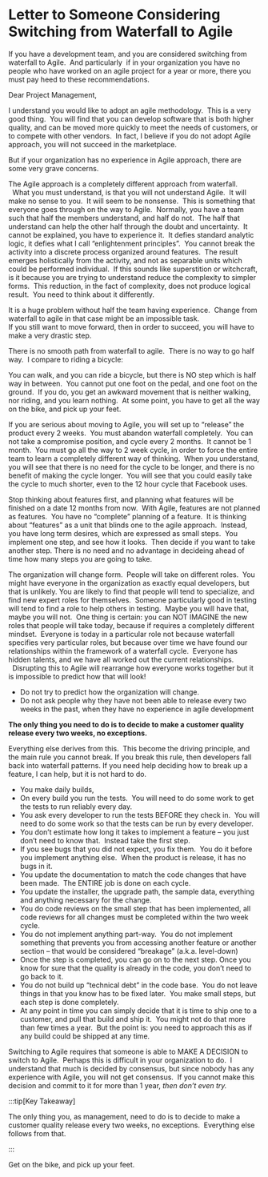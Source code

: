 #  Letter to Someone Considering Switching from Waterfall to Agile

If you have a development team, and you are considered switching from waterfall to Agile.  And particularly  if in your organization you have no people who have worked on an agile project for a year or more, there you must pay heed to these recommendations.  

Dear Project Management,  

I understand you would like to adopt an agile methodology.  This is a very good thing.  You will find that you can develop software that is both higher quality, and can be moved more quickly to meet the needs of customers, or to compete with other vendors.  In fact, I believe if you do not adopt Agile approach, you will not succeed in the marketplace.  

But if your organization has no experience in Agile approach, there are some very grave concerns.  

The Agile approach is a completely different approach from waterfall.   What you must understand, is that you will not understand Agile.  It will make no sense to you.  It will seem to be nonsense.  This is something that everyone goes through on the way to Agile.  Normally, you have a team such that half the members understand, and half do not.  The half that understand can help the other half through the doubt and uncertainty.  It cannot be explained, you have to experience it.  It defies standard analytic logic, it defies what I call “enlightenment principles”.  You cannot break the activity into a discrete process organized around features.  The result emerges holistically from the activity, and not as separable units which could be performed individual.  If this sounds like superstition or witchcraft, is it because you are trying to understand reduce the complexity to simpler forms.  This reduction, in the fact of complexity, does not produce logical result.  You need to think about it differently.  

It is a huge problem without half the team having experience.  Change from waterfall to agile in that case might be an impossible task.  
If you still want to move forward, then in order to succeed, you will have to make a very drastic step.  

There is no smooth path from waterfall to agile.  There is no way to go half way.  I compare to riding a bicycle:

You can walk, and you can ride a bicycle, but there is NO step which is half way in between.  You cannot put one foot on the pedal, and one foot on the ground.  If you do, you get an awkward movement that is neither walking, nor riding, and you learn nothing.  At some point, you have to get all the way on the bike, and pick up your feet.

If you are serious about moving to Agile, you will set up to “release” the product every 2 weeks.  You must abandon waterfall completely.  You can not take a compromise position, and cycle every 2 months.  It cannot be 1 month.  You must go all the way to 2 week cycle, in order to force the entire team to learn a completely different way of thinking.  When you understand, you will see that there is no need for the cycle to be longer, and there is no benefit of making the cycle longer.  You will see that you could easily take the cycle to much shorter, even to the 12 hour cycle that Facebook uses.  

Stop thinking about features first, and planning what features will be finished on a date 12 months from now.  With Agile, features are not planned as features.  You have no “complete” planning of a feature.  It is thinking about “features” as a unit that blinds one to the agile approach.  Instead, you have long term desires, which are expressed as small steps.  You implement one step, and see how it looks.  Then decide if you want to take another step. There is no need and no advantage in decideing ahead of time how many steps you are going to take.  

The organization will change form.  People will take on different roles.  You might have everyone in the organization as exactly equal developers, but that is unlikely. You are likely to find that people will tend to specialize, and find new expert roles for themselves.  Someone particularly good in testing will tend to find a role to help others in testing.  Maybe you will have that, maybe you will not.  One thing is certain: you can NOT IMAGINE the new roles that people will take today, because if requires a completely different mindset.  Everyone is today in a particular role not because waterfall specifies very particular roles, but because over time we have found our relationships within the framework of a waterfall cycle.  Everyone has hidden talents, and we have all worked out the current relationships.   Disrupting this to Agile will rearrange how everyone works together but it is impossible to predict how that will look!

*   Do not try to predict how the organization will change.
*   Do not ask people why they have not been able to release every two weeks in the past, when they have no experience in agile development

**The only thing you need to do is to decide to make a customer quality release every two weeks, no exceptions.**   

Everything else derives from this.  This become the driving principle, and the main rule you cannot break. If you break this rule, then developers fall back into waterfall patterns. If you need help deciding how to break up a feature, I can help, but it is not hard to do.

*   You make daily builds,
*   On every build you run the tests.  You will need to do some work to get the tests to run reliably every day.
*   You ask every developer to run the tests BEFORE they check in.  You will need to do some work so that the tests can be run by every developer.
*   You don’t estimate how long it takes to implement a feature – you just don’t need to know that.  Instead take the first step.
*   If you see bugs that you did not expect, you fix them.  You do it before you implement anything else.  When the product is release, it has no bugs in it.
*   You update the documentation to match the code changes that have been made.  The ENTIRE job is done on each cycle.
*   You update the installer, the upgrade path, the sample data, everything and anything necessary for the change.
*   You do code reviews on the small step that has been implemented, all code reviews for all changes must be completed within the two week cycle.
*   You do not implement anything part-way.  You do not implement something that prevents you from accessing another feature or another section – that would be considered “breakage” (a.k.a. level-down)
*   Once the step is completed, you can go on to the next step. Once you know for sure that the quality is already in the code, you don’t need to go back to it.
*   You do not build up “technical debt” in the code base.  You do not leave things in that you know has to be fixed later.  You make small steps, but each step is done completely.
*   At any point in time you can simply decide that it is time to ship one to a customer, and pull that build and ship it.  You might not do that more than few times a year.  But the point is: you need to approach this as if any build could be shipped at any time.

Switching to Agile requires that someone is able to MAKE A DECISION to switch to Agile.  Perhaps this is difficult in your organization to do.  I understand that much is decided by consensus, but since nobody has any experience with Agile, you will not get consensus.  If you cannot make this decision and commit to it for more than 1 year, _then don’t even try._ 

:::tip[Key Takeaway]

The only thing you, as management, need to do is to decide to make a customer quality release every two weeks, no exceptions.  Everything else follows from that.

:::

Get on the bike, and pick up your feet.